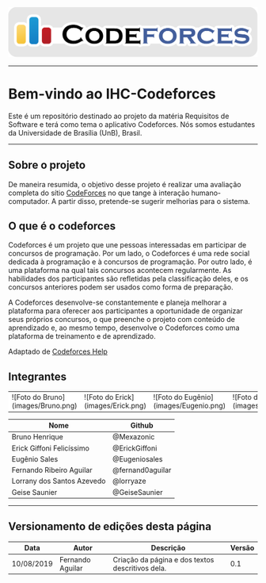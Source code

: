 <span style="margin-left: 0%; padding-top: 3%;">![Codeforces Logo](images/codeforces.png)</span>

---

# Bem-vindo ao IHC-Codeforces

Este é um repositório destinado ao projeto da matéria Requisitos de Software e terá como tema o aplicativo Codeforces. Nós somos estudantes da Universidade de Brasília (UnB), Brasil.

---

## Sobre o projeto

De maneira resumida, o objetivo desse projeto é realizar uma avaliação completa do sítio [CodeForces](https://codeforces.com/) no que tange à interação humano-computador. A partir disso, pretende-se sugerir melhorias para o sistema.

## O que é o codeforces

Codeforces é um projeto que une pessoas interessadas em participar de concursos de programação.
Por um lado, o Codeforces é uma rede social dedicada à programação e à concursos de programação. Por outro lado, é uma plataforma na qual tais concursos acontecem regularmente. As habilidades dos participantes são refletidas pela classificação deles, e os concursos anteriores podem ser usados como forma de preparação.

A Codeforces desenvolve-se constantemente e planeja melhorar a plataforma para oferecer aos participantes a oportunidade de organizar seus próprios concursos, o que preenche o projeto com conteúdo de aprendizado e, ao mesmo tempo, desenvolve o Codeforces como uma plataforma de treinamento e de aprendizado.

Adaptado de [Codeforces Help](https://codeforces.com/help#q1)

## Integrantes

<table border="0" style="background-color: #FFF;">
 <tr>
  <td>![Foto do Bruno](images/Bruno.png)</td>
  <td>![Foto do Erick](images/Erick.png)</td>
  <td>![Foto do Eugênio](images/Eugenio.png)</td>
  <td>![Foto do Fernando](images/Fernando.png)</td>
  <td>![Foto da Lorrany](images/Lorrany.png)</td>
  <td>![Foto da Geise](images/Geise.png)</td>
 </tr>
</table>

| Nome                       | Github           |
| -------------------------- | ---------------- |
| Bruno Henrique             | @Mexazonic       |
| Erick Giffoni Felicíssimo  | @ErickGiffoni    |
| Eugênio Sales              | @Eugeniosales    |
| Fernando Ribeiro Aguilar   | @fernand0aguilar |
| Lorrany dos Santos Azevedo | @lorryaze        |
| Geise Saunier              | @GeiseSaunier    |

---

## Versionamento de edições desta página

| Data       | Autor            | Descrição                                        | Versão |
| ---------- | ---------------- | ------------------------------------------------ | ------ |
| 10/08/2019 | Fernando Aguilar | Criação da página e dos textos descritivos dela. | 0.1    |
